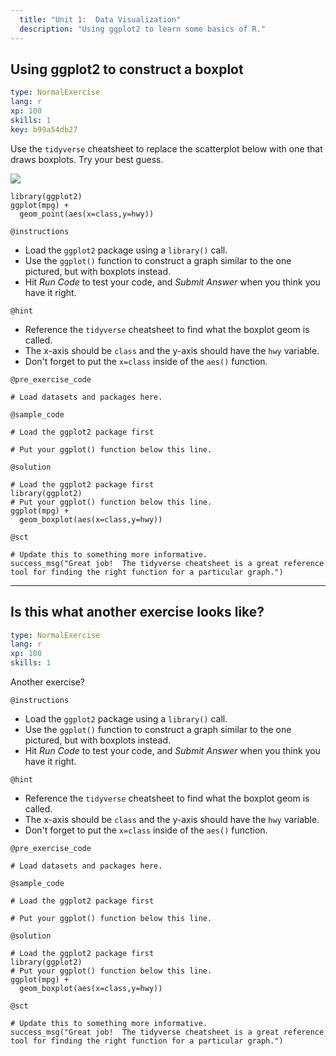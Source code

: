 ```yaml
---
  title: "Unit 1:  Data Visualization"
  description: "Using ggplot2 to learn some basics of R."
---
```


## Using ggplot2 to construct a boxplot

```yaml
type: NormalExercise 
lang: r
xp: 100 
skills: 1
key: b99a54db27   
```


Use the `tidyverse` cheatsheet to replace the scatterplot below with one that draws boxplots.   Try your best guess. 

![](https://svgsstats.github.io/forDataCamp/mpg_scatter_class_hwy.png)
```{r}
library(ggplot2)
ggplot(mpg) +
  geom_point(aes(x=class,y=hwy))
```

`@instructions`
- Load the `ggplot2` package using a `library()` call. 
- Use the `ggplot()` function to construct a graph similar to the one pictured, but with boxplots instead.
- Hit *Run Code* to test your code, and *Submit Answer* when you think you have it right. 

`@hint`
- Reference the `tidyverse` cheatsheet to find what the boxplot geom is called. 
- The x-axis should be `class` and the y-axis should have the `hwy` variable.
- Don't forget to put the `x=class` inside of the `aes()` function.


`@pre_exercise_code`

```{r}
# Load datasets and packages here.

```

`@sample_code`

```{r}
# Load the ggplot2 package first

# Put your ggplot() function below this line.
```

`@solution`

```{r}
# Load the ggplot2 package first
library(ggplot2)
# Put your ggplot() function below this line. 
ggplot(mpg) + 
  geom_boxplot(aes(x=class,y=hwy))
```

`@sct`

```{r}
# Update this to something more informative.
success_msg("Great job!  The tidyverse cheatsheet is a great reference tool for finding the right function for a particular graph.")
```

---

## Is this what another exercise looks like?

```yaml
type: NormalExercise 
lang: r
xp: 100 
skills: 1
```

Another exercise?

`@instructions`
- Load the `ggplot2` package using a `library()` call. 
- Use the `ggplot()` function to construct a graph similar to the one pictured, but with boxplots instead.
- Hit *Run Code* to test your code, and *Submit Answer* when you think you have it right. 

`@hint`
- Reference the `tidyverse` cheatsheet to find what the boxplot geom is called. 
- The x-axis should be `class` and the y-axis should have the `hwy` variable.
- Don't forget to put the `x=class` inside of the `aes()` function.


`@pre_exercise_code`

```{r}
# Load datasets and packages here.

```

`@sample_code`

```{r}
# Load the ggplot2 package first

# Put your ggplot() function below this line.
```

`@solution`

```{r}
# Load the ggplot2 package first
library(ggplot2)
# Put your ggplot() function below this line. 
ggplot(mpg) + 
  geom_boxplot(aes(x=class,y=hwy))
```

`@sct`

```{r}
# Update this to something more informative.
success_msg("Great job!  The tidyverse cheatsheet is a great reference tool for finding the right function for a particular graph.")
```

